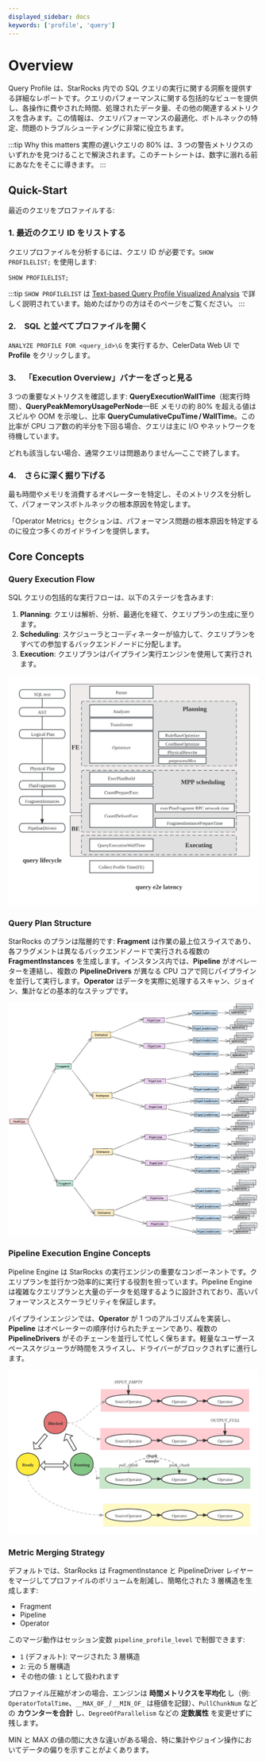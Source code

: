 ```yaml
---
displayed_sidebar: docs
keywords: ['profile', 'query']
---
```


# Overview

Query Profile は、StarRocks 内での SQL クエリの実行に関する洞察を提供する詳細なレポートです。クエリのパフォーマンスに関する包括的なビューを提供し、各操作に費やされた時間、処理されたデータ量、その他の関連するメトリクスを含みます。この情報は、クエリパフォーマンスの最適化、ボトルネックの特定、問題のトラブルシューティングに非常に役立ちます。

:::tip Why this matters
実際の遅いクエリの 80% は、3 つの警告メトリクスのいずれかを見つけることで解決されます。このチートシートは、数字に溺れる前にあなたをそこに導きます。
:::

## Quick-Start

最近のクエリをプロファイルする:

### 1. 最近のクエリ ID をリストする

クエリプロファイルを分析するには、クエリ ID が必要です。`SHOW PROFILELIST;` を使用します:

```sql
SHOW PROFILELIST;
```

:::tip
`SHOW PROFILELIST` は [Text-based Query Profile Visualized Analysis](./query_profile_text_based_analysis.md) で詳しく説明されています。始めたばかりの方はそのページをご覧ください。
:::

### 2. SQL と並べてプロファイルを開く

`ANALYZE PROFILE FOR <query_id>\G` を実行するか、CelerData Web UI で **Profile** をクリックします。

### 3. 「Execution Overview」バナーをざっと見る

3 つの重要なメトリクスを確認します: **QueryExecutionWallTime**（総実行時間）、**QueryPeakMemoryUsagePerNode**—BE メモリの約 80% を超える値はスピルや OOM を示唆し、比率 **QueryCumulativeCpuTime / WallTime**。この比率が CPU コア数の約半分を下回る場合、クエリは主に I/O やネットワークを待機しています。

どれも該当しない場合、通常クエリは問題ありません—ここで終了します。

### 4. さらに深く掘り下げる

最も時間やメモリを消費するオペレーターを特定し、そのメトリクスを分析して、パフォーマンスボトルネックの根本原因を特定します。

「Operator Metrics」セクションは、パフォーマンス問題の根本原因を特定するのに役立つ多くのガイドラインを提供します。

## Core Concepts

### Query Execution Flow

SQL クエリの包括的な実行フローは、以下のステージを含みます:
1. **Planning**: クエリは解析、分析、最適化を経て、クエリプランの生成に至ります。
2. **Scheduling**: スケジューラとコーディネーターが協力して、クエリプランをすべての参加するバックエンドノードに分配します。
3. **Execution**: クエリプランはパイプライン実行エンジンを使用して実行されます。

![SQL Execution Flow](../../_assets/Profile/execution_flow.png)

### Query Plan Structure

StarRocks のプランは階層的です: **Fragment** は作業の最上位スライスであり、各フラグメントは異なるバックエンドノードで実行される複数の **FragmentInstances** を生成します。インスタンス内では、**Pipeline** がオペレーターを連結し、複数の **PipelineDrivers** が異なる CPU コアで同じパイプラインを並行して実行します。**Operator** はデータを実際に処理するスキャン、ジョイン、集計などの基本的なステップです。

![profile-3](../../_assets/Profile/profile-3.png)

### Pipeline Execution Engine Concepts

Pipeline Engine は StarRocks の実行エンジンの重要なコンポーネントです。クエリプランを並行かつ効率的に実行する役割を担っています。Pipeline Engine は複雑なクエリプランと大量のデータを処理するように設計されており、高いパフォーマンスとスケーラビリティを保証します。

パイプラインエンジンでは、**Operator** が 1 つのアルゴリズムを実装し、**Pipeline** はオペレーターの順序付けられたチェーンであり、複数の **PipelineDrivers** がそのチェーンを並行して忙しく保ちます。軽量なユーザースペーススケジューラが時間をスライスし、ドライバーがブロックされずに進行します。

![pipeline_opeartors](../../_assets/Profile/pipeline_operators.png)

### Metric Merging Strategy

デフォルトでは、StarRocks は FragmentInstance と PipelineDriver レイヤーをマージしてプロファイルのボリュームを削減し、簡略化された 3 層構造を生成します:
- Fragment
- Pipeline
- Operator

このマージ動作はセッション変数 `pipeline_profile_level` で制御できます:
- `1` (デフォルト): マージされた 3 層構造
- `2`: 元の 5 層構造
- その他の値: `1` として扱われます

プロファイル圧縮がオンの場合、エンジンは **時間メトリクスを平均化** し（例: `OperatorTotalTime`、`__MAX_OF_` / `__MIN_OF_` は極値を記録）、`PullChunkNum` などの **カウンターを合計** し、`DegreeOfParallelism` などの **定数属性** を変更せずに残します。

MIN と MAX の値の間に大きな違いがある場合、特に集計やジョイン操作においてデータの偏りを示すことがよくあります。